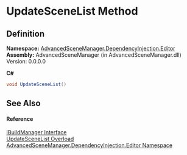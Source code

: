 # UpdateSceneList Method




## Definition
**Namespace:** <a href="N_AdvancedSceneManager_DependencyInjection_Editor">AdvancedSceneManager.DependencyInjection.Editor</a>  
**Assembly:** AdvancedSceneManager (in AdvancedSceneManager.dll) Version: 0.0.0.0

**C#**
``` C#
void UpdateSceneList()
```



## See Also


#### Reference
<a href="T_AdvancedSceneManager_DependencyInjection_Editor_IBuildManager">IBuildManager Interface</a>  
<a href="Overload_AdvancedSceneManager_DependencyInjection_Editor_IBuildManager_UpdateSceneList">UpdateSceneList Overload</a>  
<a href="N_AdvancedSceneManager_DependencyInjection_Editor">AdvancedSceneManager.DependencyInjection.Editor Namespace</a>  
